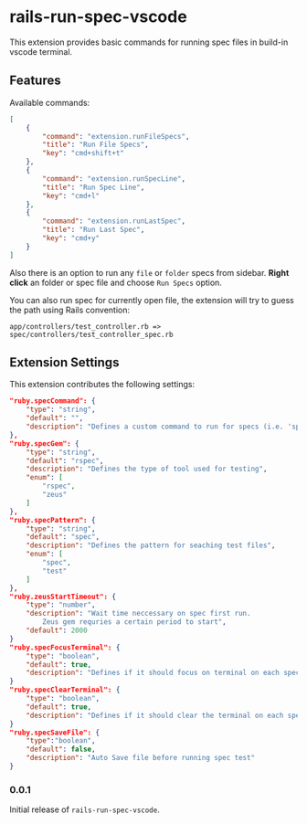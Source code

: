 # rails-run-spec-vscode

This extension provides basic commands for running spec files in build-in vscode terminal.

## Features

Available commands:

```json
[
    {
        "command": "extension.runFileSpecs",
        "title": "Run File Specs",
        "key": "cmd+shift+t"
    },
    {
        "command": "extension.runSpecLine",
        "title": "Run Spec Line",
        "key": "cmd+l"
    },
    {
        "command": "extension.runLastSpec",
        "title": "Run Last Spec",
        "key": "cmd+y"
    }
]
```

Also there is an option to run any `file` or `folder` specs from sidebar.
**Right click** an folder or spec file and choose `Run Specs` option.

You can also run spec for currently open file, the extension will try to guess the path using Rails convention:

`app/controllers/test_controller.rb => spec/controllers/test_controller_spec.rb`

## Extension Settings

This extension contributes the following settings:

```json
"ruby.specCommand": {
    "type": "string",
    "default": "",
    "description": "Defines a custom command to run for specs (i.e. 'spring rspec')"
},
"ruby.specGem": {
    "type": "string",
    "default": "rspec",
    "description": "Defines the type of tool used for testing",
    "enum": [
        "rspec",
        "zeus"
    ]
},
"ruby.specPattern": {
    "type": "string",
    "default": "spec",
    "description": "Defines the pattern for seaching test files",
    "enum": [
        "spec",
        "test"
    ]
},
"ruby.zeusStartTimeout": {
    "type": "number",
    "description": "Wait time neccessary on spec first run.
        Zeus gem requries a certain period to start",
    "default": 2000
}
"ruby.specFocusTerminal": {
    "type": "boolean",
    "default": true,
    "description": "Defines if it should focus on terminal on each spec run"
}
"ruby.specClearTerminal": {
    "type": "boolean",
    "default": true,
    "description": "Defines if it should clear the terminal on each spec run"
}
"ruby.specSaveFile": {
    "type":"boolean",
    "default": false,
    "description": "Auto Save file before running spec test"
}
```

### 0.0.1

Initial release of `rails-run-spec-vscode`.
